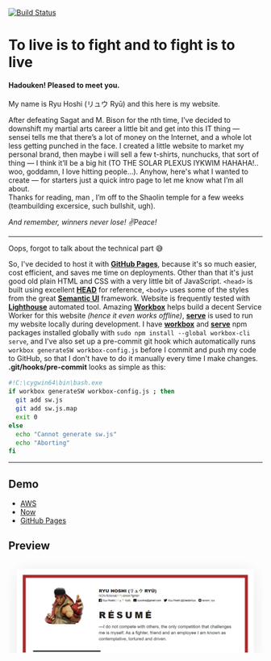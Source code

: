 [![Build Status](https://travis-ci.com/MoriArchi/homepage.svg?branch=master)](https://travis-ci.com/MoriArchi/homepage.svg?branch=develop)
# To live is to fight and to fight is to live
#### Hadouken! Pleased to meet you.

My name is Ryu Hoshi (リュウ Ryū) and this here is my website.

After defeating Sagat and M. Bison for the nth time, 
I’ve decided to downshift my martial arts career a little bit and get into this IT thing ― sensei tells me that there’s 
a lot of money on the Internet, and a whole lot less getting punched in the face. 
I created a little website to market my personal brand, then maybe i will sell a few t-shirts, nunchucks, that sort of thing ― 
I think it’ll be a big hit (TO THE SOLAR PLEXUS IYKWIM HAHAHA!.. woo, goddamn, I love hitting people...). 
Anyhow, here's what I wanted to create ― for starters just a quick intro page to let me know what I’m all about.  
Thanks for reading, man , I’m off to the Shaolin temple for a few weeks (teambuilding excersice, such bullshit, ugh).

_And remember, winners never lose! ✌Peace!_

------
Oops, forgot to talk about the technical part 😅

So, I've decided to host it with [**GitHub Pages**](https://pages.github.com/), because it's so much easier, cost efficient, 
and saves me time on deployments. Other than that it's just good old plain HTML and CSS with a very little bit of JavaScript. 
`<head>` is built using excellent [**HEAD**](https://github.com/joshbuchea/HEAD) for reference, `<body>` uses some of the styles from the great 
[**Semantic UI**](https://github.com/Semantic-Org/Semantic-UI) framework. Website is frequently tested with 
[**Lighthouse**](https://developers.google.com/web/tools/lighthouse/) automated tool. Amazing [**Workbox**](https://developers.google.com/web/tools/workbox/) 
helps build a decent Service Worker for this website _(hence it even works offline)_, [**serve**](https://zeit.co/blog/serve-7) 
is used to run my website locally during development. I have [**workbox**](https://github.com/GoogleChrome/workbox) and 
[**serve**](https://github.com/zeit/serve) npm packages installed globally with `sudo npm install --global workbox-cli serve`, 
and I've also set up a pre-commit git hook which automatically runs `workbox generateSW workbox-config.js` before I commit and push my code to GitHub, 
so that I don't have to do it manually every time I make changes. **.git/hooks/pre-commit** looks as simple as this:

``` bash
#!C:\cygwin64\bin\bash.exe
if workbox generateSW workbox-config.js ; then
  git add sw.js
  git add sw.js.map
  exit 0
else
  echo "Cannot generate sw.js"
  echo "Aborting"
fi
```

------
## Demo 
* [AWS](https://s3.console.aws.amazon.com/s3/buckets/moriarchi.github.io-production/?region=eu-west-3 "AWS")
* [Now](https://moriarchi-homepage.now.sh/ "Now")
* [GitHub Pages](https://moriarchi.github.io/homepage/ "GitHub Pages")
## Preview
![preview](images/og-image.en_US.png)
